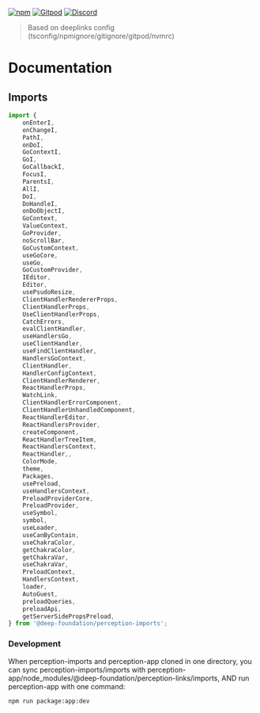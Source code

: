 [![npm](https://img.shields.io/npm/v/@deep-foundation/perception-imports.svg)](https://www.npmjs.com/package/@deep-foundation/perception-imports)
[![Gitpod](https://img.shields.io/badge/Gitpod-ready--to--code-blue?logo=gitpod)](https://gitpod.io/#https://github.com/deep-foundation/perception-imports) 
[![Discord](https://badgen.net/badge/icon/discord?icon=discord&label&color=purple)](https://discord.gg/deep-foundation)

> Based on deeplinks config (tsconfig/npmignore/gitignore/gitpod/nvmrc)

# Documentation

## Imports

```ts
import {
    onEnterI,
    onChangeI,
    PathI,
    onDoI,
    GoContextI,
    GoI,
    GoCallbackI,
    FocusI,
    ParentsI,
    AllI,
    DoI,
    DoHandleI,
    onDoObjectI,
    GoContext,
    ValueContext,
    GoProvider,
    noScrollBar,
    GoCustomContext,
    useGoCore,
    useGo,
    GoCustomProvider,
    IEditor,
    Editor,
    usePsudoResize,
    ClientHandlerRendererProps,
    ClientHandlerProps,
    UseClientHandlerProps,
    CatchErrors,
    evalClientHandler,
    useHandlersGo,
    useClientHandler,
    useFindClientHandler,
    HandlersGoContext,
    ClientHandler,
    HandlerConfigContext,
    ClientHandlerRenderer,
    ReactHandlerProps,
    WatchLink,
    ClientHandlerErrorComponent,
    ClientHandlerUnhandledComponent,
    ReactHandlerEditor,
    ReactHandlersProvider,
    createComponent,
    ReactHandlerTreeItem,
    ReactHandlersContext,
    ReactHandler,,
    ColorMode,
    theme,
    Packages,
    usePreload,
    useHandlersContext,
    PreloadProviderCore,
    PreloadProvider,
    useSymbol,
    symbol,
    useLoader,
    useCanByContain,
    useChakraColor,
    getChakraColor,
    getChakraVar,
    useChakraVar,
    PreloadContext,
    HandlersContext,
    loader,
    AutoGuest,
    preloadQueries,
    preloadApi,
    getServerSidePropsPreload,
} from '@deep-foundation/perception-imports';
```

### Development

When perception-imports and perception-app cloned in one directory, you can sync perception-imports/imports with perception-app/node_modules/@deep-foundation/perception-links/imports, AND run perception-app with one command:
```
npm run package:app:dev
```
